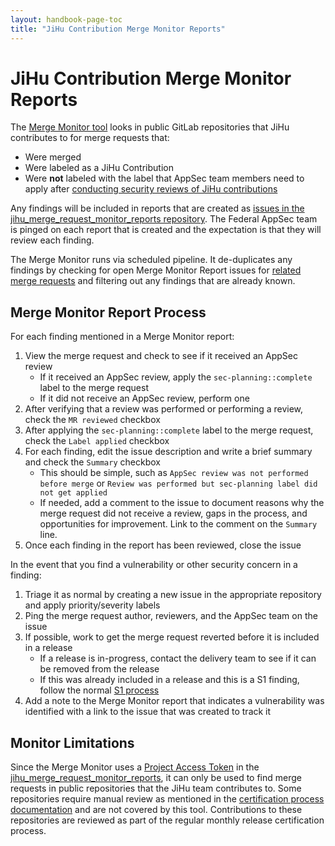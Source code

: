 ```yaml
---
layout: handbook-page-toc
title: "JiHu Contribution Merge Monitor Reports"
---
```


# JiHu Contribution Merge Monitor Reports
The [Merge Monitor tool](https://gitlab.com/gitlab-com/gl-security/appsec/tooling/release-certification-tools#merge-request-monitor) looks in public GitLab repositories that JiHu contributes to for merge requests that:

* Were merged
* Were labeled as a JiHu Contribution
* Were **not** labeled with the label that AppSec team members need to apply after [conducting security reviews of JiHu contributions](https://about.gitlab.com/handbook/ceo/chief-of-staff-team/jihu-support/jihu-security-review-process.html)

Any findings will be included in reports that are created as [issues in the jihu_merge_request_monitor_reports repository](https://gitlab.com/gitlab-com/gl-security/appsec/jihu_merge_request_monitor_reports/-/issues). The Federal AppSec team is pinged on each report that is created and the expectation is that they will review each finding.

The Merge Monitor runs via scheduled pipeline. It de-duplicates any findings by checking for open Merge Monitor Report issues for [related merge requests](https://docs.gitlab.com/ee/user/project/issues/crosslinking_issues.html#from-merge-requests) and filtering out any findings that are already known.

## Merge Monitor Report Process
For each finding mentioned in a Merge Monitor report:

1. View the merge request and check to see if it received an AppSec review
    * If it received an AppSec review, apply the `sec-planning::complete` label to the merge request
    * If it did not receive an AppSec review, perform one
1. After verifying that a review was performed or performing a review, check the `MR reviewed` checkbox
1. After applying the `sec-planning::complete` label to the merge request, check the `Label applied` checkbox
1. For each finding, edit the issue description and write a brief summary and check the `Summary` checkbox
    * This should be simple, such as `AppSec review was not performed before merge` or `Review was performed but sec-planning label did not get applied`
    * If needed, add a comment to the issue to document reasons why the merge request did not receive a review, gaps in the process, and opportunities for improvement. Link to the comment on the `Summary` line.
1. Once each finding in the report has been reviewed, close the issue

In the event that you find a vulnerability or other security concern in a finding:
1. Triage it as normal by creating a new issue in the appropriate repository and apply priority/severity labels
1. Ping the merge request author, reviewers, and the AppSec team on the issue
1. If possible, work to get the merge request reverted before it is included in a release
    * If a release is in-progress, contact the delivery team to see if it can be removed from the release
    * If this was already included in a release and this is a S1 finding, follow the normal [S1 process](https://about.gitlab.com/handbook/security/security-engineering-and-research/application-security/runbooks/handling-s1p1.html)
1. Add a note to the Merge Monitor report that indicates a vulnerability was identified with a link to the issue that was created to track it

## Monitor Limitations
Since the Merge Monitor uses a [Project Access Token](https://docs.gitlab.com/ee/user/project/settings/project_access_tokens.html) in the [jihu_merge_request_monitor_reports](https://gitlab.com/gitlab-com/gl-security/appsec/jihu_merge_request_monitor_reports), it can only be used to find merge requests in public repositories that the JiHu team contributes to. Some repositories require manual review as mentioned in the [certification process documentation](https://about.gitlab.com/handbook/ceo/chief-of-staff-team/jihu-support/release-certification.html#certification-process) and are not covered by this tool. Contributions to these repositories are reviewed as part of the regular monthly release certification process.
